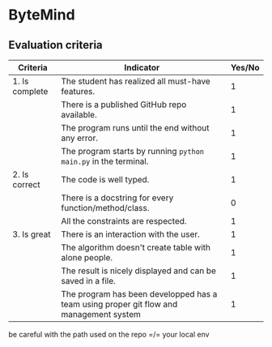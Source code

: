 # ByteMind

## Evaluation criteria

| Criteria       | Indicator                                                                              | Yes/No |
| -------------- | -------------------------------------------------------------------------------------- | ------ |
| 1. Is complete | The student has realized all must-have features.                                       | 1      |
|                | There is a published GitHub repo available.                                            | 1      |
|                | The program runs until the end without any error.                                      | 1      |
|                | The program starts by running `python main.py` in the terminal.                      | 1      |
| 2. Is correct  | The code is well typed.                                                                | 1      |
|                | There is a docstring for every function/method/class.                                  | 0      |
|                | All the constraints are respected.                                                     | 1      |
| 3. Is great    | There is an interaction with the user.                                                 | 1      |
|                | The algorithm doesn't create table with alone people.                                  | 1      |
|                | The result is nicely displayed and can be saved in a file.                             | 1      |
|                | The program has been developped has a team using proper git flow and management system | 1      |

be careful with the path used on the repo =/= your local env
